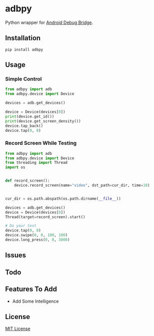 # adbpy 
Python wrapper for [Android Debug Bridge](https://developer.android.com/studio/command-line/adb.html#directingcommands).

## Installation
```commandline
pip install adbpy
```

## Usage
### Simple Control
```python
from adbpy import adb
from adbpy.device import Device

devices = adb.get_devices()

device = Device(devices[0])
print(device.get_id())
print(device.get_screen_density())
device.tap_back()
device.tap(0, 0)
```
### Record Screen While Testing
```python
from adbpy import adb
from adbpy.device import Device
from threading import Thread
import os


def record_screen():
    device.record_screen(name="video", dst_path=cur_dir, time=10)


cur_dir = os.path.abspath(os.path.dirname(__file__))

devices = adb.get_devices()
device = Device(devices[0])
Thread(target=record_screen).start()

# Do your test 
device.tap(0, 0)
device.swipe(0, 0, 100, 100)
device.long_press(0, 0, 3000)
```

## Issues

## Todo

## Features To Add
* Add Some Intelligence

## License
[MIT License](LICENSE)